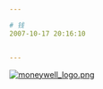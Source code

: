 ```yaml
---

# 钱
2007-10-17 20:16:10


---
```



<a target=_blank href="http://fm211.img.xiaonei.com/blog/20071017/20/15/A334474722543FLO.png" target="_blank"><img src="http://fm211.img.xiaonei.com/blog/20071017/20/15/A334474722543FLO.png" alt="moneywell_logo.png"></a><br />
<br />
<br />
<br />
